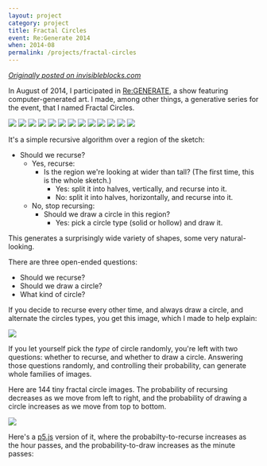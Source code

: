 ```yaml
---
layout: project
category: project
title: Fractal Circles
event: Re:Generate 2014
when: 2014-08
permalink: /projects/fractal-circles
---
```


[_Originally posted on invisibleblocks.com_](http://invisibleblocks.com/2015/12/12/fractal-circles/)

In August of 2014, I participated in [Re:GENERATE](http://grovenewhaven.com/art-of-code-regenerate/), a show featuring computer-generated art. I made, among other things, a generative series for the event, that I named Fractal Circles.

<div class='gallery'>
  <img src="02.png" />
  <img src="03.png" />
  <img src="04.png" />
  <img src="05.png" />
  <img src="06.png" />
  <img src="07.png" />
  <img src="08.png" />
  <img src="09.png" />
  <img src="10.png" />
  <img src="11.png" />
  <img src="12.png" />
  <img src="13.png" />
  <img src="14.png" />
</div>

It's a simple recursive algorithm over a region of the sketch:

* Should we recurse?
  * Yes, recurse:
    * Is the region we're looking at wider than tall? (The first time, this is the whole sketch.)
      * Yes: split it into halves, vertically, and recurse into it.
      * No: split it into halves, horizontally, and recurse into it.
  * No, stop recursing:
    * Should we draw a circle in this region?
      * Yes: pick a circle type (solid or hollow) and draw it.

This generates a surprisingly wide variety of shapes, some very natural-looking. 

There are three open-ended questions: 

* Should we recurse?
* Should we draw a circle?
* What kind of circle?

If you decide to recurse every other time, and always draw a circle, and alternate the circles types, you get this image, which I made to help explain:

<img src="explanation.png" />

If you let yourself pick the _type_ of circle randomly, you're left with two questions: whether to recurse, and whether to draw a circle. Answering those questions randomly, and controlling their probability, can generate whole families of images. 

Here are 144 tiny fractal circle images. The probability of recursing decreases as we move from left to right, and the probability of drawing a circle increases as we move from top to bottom.

<img src="orthogonalities.png" class='box-shadow' />



Here's a [p5.js](http://p5js.org/) version of it, where the probabilty-to-recurse increases as the hour passes, and the probability-to-draw increases as the minute passes:

<div id='sketchHolder' class='box-shadow'></div>

<script id='sketchSource'>
function Circle(sizePercent) {
  this.strokeWeightPercentOfSize = sizePercent;

  this.draw = function(top, left, size) {
    var halfSize = size * 0.5;
    var centerX = top + halfSize;
    var centerY = left + halfSize;
    var outerSize = size * 0.95;
    var innerSize = size * (1-this.strokeWeightPercentOfSize);
    
    ellipseMode(CENTER);
    fill(0);
    ellipse(centerX, centerY, outerSize, outerSize);
    fill(255);
    ellipse(centerX, centerY, innerSize, innerSize);
  }
}

function setup() {
  createCanvas(680, 720);
  $('#sketchHolder').append($('#defaultCanvas0'));

  noStroke();
  frameRate(2);
};

function draw() {
  pStopRecursing = norm(minute(), 59, 0); //0.35;
  pDrawACircle = norm(second(), 0, 59); // 0.15;

  background(255);
  recurse(20, 20, 680-40, 680-40);

  fill(0);
  textAlign(CENTER);
  text("Current time: " + nf(hour(), 2) + ":" + nf(minute(), 2) + ":" + nf(second(), 2), width/2, height-60);
  text("Chance of drawing: " + second() + "/60 = " + nf(pDrawACircle, 1, 3), width/2, height-40);
  text("Chance of recursing: " + minute() + "/60 = " + nf((1-pStopRecursing), 1, 3), width/2, height-20);
};

var pickACircle = (function() {
  var thin = new Circle(0.15);
  var thick = new Circle(1 - (0.85 * 0.5));
  var solid = new Circle(1);
  var choices = [thick, solid];

  return function() {
    return choices[floor(random(choices.length))];
  }
})();

var pStopRecursing = 0.35;
var pDrawACircle = 0.15;

function recurse(left, top, right, bottom) {
  var minSize = 12;
  var wide = right - left;
  var high = bottom - top;
  
  if (random(1) < pStopRecursing || wide < minSize || high < minSize) {
    if (random(1) < pDrawACircle) {
      pickACircle().draw(left, top, wide);
    }
  } 
  else {
    if (wide >= high) {
      var middle = (right + left) * 0.5;
      recurse(left, top, middle, bottom);
      recurse(middle, top, right, bottom);
    } else {
      var middle = (top + bottom) * 0.5;
      recurse(left, top, right, middle);
      recurse(left, middle, right, bottom);
    }
  }
}
</script>
